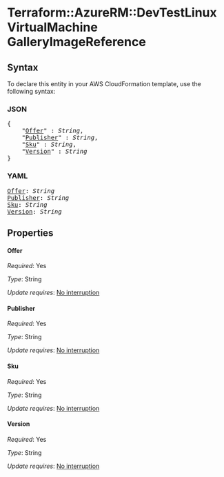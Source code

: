 # Terraform::AzureRM::DevTestLinuxVirtualMachine GalleryImageReference

## Syntax

To declare this entity in your AWS CloudFormation template, use the following syntax:

### JSON

<pre>
{
    "<a href="#offer" title="Offer">Offer</a>" : <i>String</i>,
    "<a href="#publisher" title="Publisher">Publisher</a>" : <i>String</i>,
    "<a href="#sku" title="Sku">Sku</a>" : <i>String</i>,
    "<a href="#version" title="Version">Version</a>" : <i>String</i>
}
</pre>

### YAML

<pre>
<a href="#offer" title="Offer">Offer</a>: <i>String</i>
<a href="#publisher" title="Publisher">Publisher</a>: <i>String</i>
<a href="#sku" title="Sku">Sku</a>: <i>String</i>
<a href="#version" title="Version">Version</a>: <i>String</i>
</pre>

## Properties

#### Offer

_Required_: Yes

_Type_: String

_Update requires_: [No interruption](https://docs.aws.amazon.com/AWSCloudFormation/latest/UserGuide/using-cfn-updating-stacks-update-behaviors.html#update-no-interrupt)

#### Publisher

_Required_: Yes

_Type_: String

_Update requires_: [No interruption](https://docs.aws.amazon.com/AWSCloudFormation/latest/UserGuide/using-cfn-updating-stacks-update-behaviors.html#update-no-interrupt)

#### Sku

_Required_: Yes

_Type_: String

_Update requires_: [No interruption](https://docs.aws.amazon.com/AWSCloudFormation/latest/UserGuide/using-cfn-updating-stacks-update-behaviors.html#update-no-interrupt)

#### Version

_Required_: Yes

_Type_: String

_Update requires_: [No interruption](https://docs.aws.amazon.com/AWSCloudFormation/latest/UserGuide/using-cfn-updating-stacks-update-behaviors.html#update-no-interrupt)

